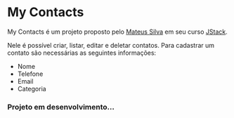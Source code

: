 # My Contacts 
My Contacts é um projeto proposto pelo [Mateus Silva](https://github.com/maateusilva) em seu curso [JStack](https://jstack.com.br/).

Nele é possível criar, listar, editar e deletar contatos. Para cadastrar um contato são necessárias as seguintes informações:
* Nome
* Telefone
* Email 
* Categoria

### Projeto em desenvolvimento...
